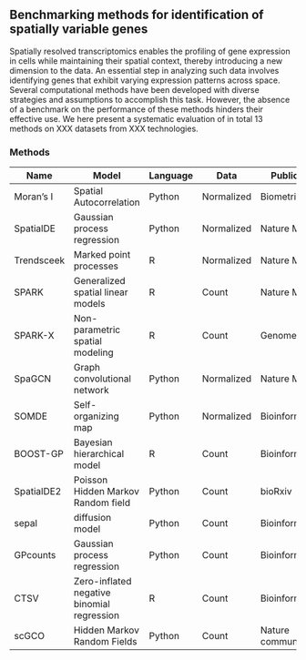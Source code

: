 ## Benchmarking methods for identification of spatially variable genes

Spatially resolved transcriptomics enables the profiling of gene expression in cells while maintaining their spatial context, thereby introducing a new dimension to the data. An essential step in analyzing such data involves identifying genes that exhibit varying expression patterns across space. Several computational methods have been developed with diverse strategies and assumptions to accomplish this task. However, the absence of a benchmark on the performance of these methods hinders their effective use. We here present a systematic evaluation of in total 13 methods on XXX datasets from XXX technologies.

### Methods

| Name      | Model                      | Language | Data       | Publication     | Year  |
| ---       | ---                        | ---      | ---        | -----------     |-------|
| Moran’s I | Spatial Autocorrelation    | Python   | Normalized |  Biometrika |  1950 |
| SpatialDE | Gaussian process regression| Python   | Normalized |  Nature Methods |  2018 |
| Trendsceek   | Marked point processes | R   | Normalized |  Nature Methods |  2018 |
| SPARK     | Generalized spatial linear models | R   | Count |  Nature Methods |  2020 |
| SPARK-X   | Non-parametric spatial modeling | R   | Count |  Genome Biology |  2021 |
| SpaGCN   | Graph convolutional network | Python   | Normalized |  Nature Methods |  2021 |
| SOMDE   | Self-organizing map | Python   | Normalized |  Bioinformatics |  2021 |
| BOOST-GP   | Bayesian hierarchical model | R   | Count |  Bioinformatics |  2021 |
| SpatialDE2 | Poisson Hidden Markov Random field | Python   | Count |  bioRxiv |  2021 |
| sepal   | diffusion model | Python   | Count | Bioinformatics |  2021 |
| GPcounts   | Gaussian process regression | Python   | Count | Bioinformatics |  2022 |
| CTSV   | Zero-inflated negative binomial regression | R   | Count |  Bioinformatics |  2022 |
| scGCO   | Hidden Markov Random Fields | Python   | Count | Nature communications |  2022 |
